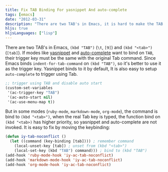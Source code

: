 ```yaml
---
title: Fix TAB Binding For yasnippet And auto-complete
tags: [emacs]
date: "2012-03-31"
description: "There are two TAB's in Emacs, it is hard to make the TAB keybing works as expected in Emacs."
hljs: true
hljsLanguages: ["lisp"]
---
```


There are two TAB's in Emacs, `(kbd "TAB")` (`\t`, `[9]`) and `(kbd "<tab>")`
(`[tab]`). If modes like [yasnippet][] and [auto-complete][] want to bind on
`TAB`, their trigger key must be the same with the original Tab command. Since
Emacs binds `indent-for-tab-command` on `(kbd "TAB")`, so it's better to use
it as the trigger key. Yasnippet binds to it by default, It is also easy to
setup `auto-complete` to trigger using Tab.

~~~lisp
;; trigger using TAB and disable auto start
(custom-set-variables
 '(ac-trigger-key "TAB")
 '(ac-auto-start nil)
 '(ac-use-menu-map t))
~~~

But in some modes (`ruby-mode`, `markdown-mode`, `org-mode`), the command is
bind to `(kbd "<tab>")`, when the real Tab key is typed, the function bind on
`(kbd "<tab>)` has higher priority, so yasnippet and auto-complete are not
invoked. It is easy to fix by moving the keybinding:

~~~lisp
(defun iy-tab-noconflict ()
  (let ((command (key-binding [tab]))) ; remember command
    (local-unset-key [tab]) ; unset from (kbd "<tab>")
    (local-set-key (kbd "TAB") command))) ; bind to (kbd "TAB")
(add-hook 'ruby-mode-hook 'iy-ac-tab-noconflict)
(add-hook 'markdown-mode-hook 'iy-ac-tab-noconflict)
(add-hook 'org-mode-hook 'iy-ac-tab-noconflict)
~~~

[yasnippet]: http://capitaomorte.github.com/yasnippet/index.html
[auto-complete]: https://github.com/m2ym/auto-complete
